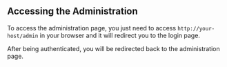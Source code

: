 ## Accessing the Administration

To access the administration page, you just need to access `http://your-host/admin` in your browser and it
will redirect you to the login page.

After being authenticated, you will be redirected back to the administration page.
